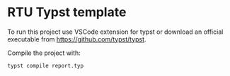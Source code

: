 # RTU Typst template

To run this project use VSCode extension for typst or download an official executable from <https://github.com/typst/typst>.

Compile the project with:

```bash
typst compile report.typ
```
